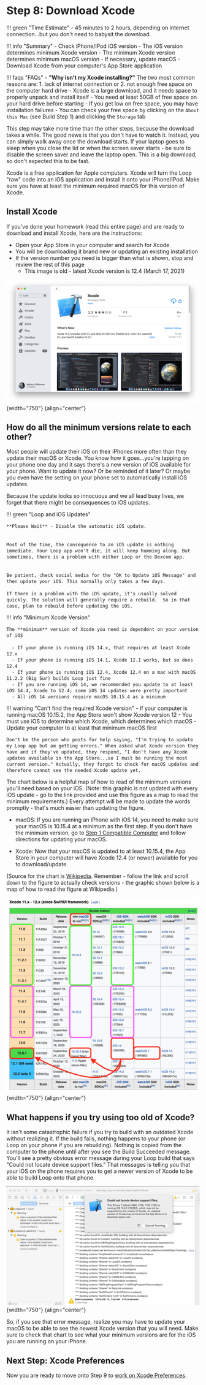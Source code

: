 # Step 8: Download Xcode

!!! green "Time Estimate"
    - 45 minutes to 2 hours, depending on internet connection...but you don't need to babysit the download.

!!! info "Summary"
    - Check iPhone/iPod iOS version
        - The iOS version determines minimum Xcode version
        - The minimum Xcode version determines minimum macOS version
        - If necessary, update macOS
    - Download Xcode from your computer's App Store application

!!! faqs "FAQs"
    - **"Why isn't my Xcode installing?"** The two most common reasons are:
        1. lack of internet connection or
        2. not enough free space on the computer hard drive
    - Xcode is a large download, and it needs space to properly unpack and install itself
    - You need at least 50GB of free space on your hard drive before starting
    - If you get low on free space, you may have installation failures
        - You can check your free space by clicking on the `About this Mac` (see Build Step 1) and clicking the `Storage` tab

This step may take more time than the other steps, because the download takes a while. The good news is that you don't have to watch it. Instead, you can simply walk away once the download starts. If your laptop goes to sleep when you close the lid or when the screen saver starts - be sure to disable the screen saver and leave the laptop open. This is a big download, so don't expected this to be fast.

Xcode is a free application for Apple computers. Xcode will turn the Loop "raw" code into an iOS application and install it onto your iPhone/iPod. Make sure you have at least the minimum required macOS for this version of Xcode.

## Install Xcode

If you've done your homework (read this entire page) and are ready to download and install Xcode, here are the instructions:

- Open your App Store in your computer and search for Xcode
- You will be downloading it brand new or updating an existing installation
- If the version number you need is bigger than what is shown, stop and review the rest of this page
    - This image is old - latest Xcode version is 12.4 (March 17, 2021)


![Screenshot: Apple Store search for Xcode](img/xcode.png){width="750"}
{align="center"}

## How do all the minimum versions relate to each other?

Most people will update their iOS on their iPhones more often than they update their macOS or Xcode.  You know how it goes...you're tapping on your phone one day and it says there's a new version of iOS available for your phone. Want to update it now? Or be reminded of it later? Or maybe you even have the setting on your phone set to automatically install iOS updates.

Because the update looks so innocuous and we all lead busy lives, we forget that there might be consequences to iOS updates.

!!! green "Loop and iOS Updates"

    **Please Wait** - Disable the automatic iOS update.


    Most of the time, the consequence to an iOS update is nothing immediate. Your Loop app won't die, it will keep humming along. But sometimes, there is a problem with either Loop or the Dexcom app.  


    Be patient, check social media for the "OK to Update iOS Message" and then update your iOS. This normally only takes a few days.  

    If there is a problem with the iOS update, it's usually solved quickly. The solution will generally require a rebuild.  So in that case, plan to rebuild before updating the iOS.


!!! info "Minimum Xcode Version"

    The **minimum** version of Xcode you need is dependent on your version of iOS

      - If your phone is running iOS 14.x, that requires at least Xcode 12.x
      - If your phone is running iOS 14.1, Xcode 12.1 works, but so does 12.4
      - If your phone is running iOS 12.4, Xcode 12.4 on a mac with macOS 11.2.2 (Big Sur) builds Loop just fine
      - If you are running iOS 14, we recommended you update to at least iOS 14.4, Xcode to 12.4; some iOS 14 updates were pretty important
      - All iOS 14 versions require macOS 10.15.4 as a minimum


!!! warning "Can't find the required Xcode version"
    - If your computer is running macOS 10.15.2, the App Store won't show Xcode version 12
    - You must use iOS to determine which Xcode, which determines which macOS
    - Update your computer to at least that minimum macOS first


    Don't be the person who posts for help saying, "I'm trying to update my Loop app but am getting errors." When asked what Xcode version they have and if they've updated, they respond, "I don't have any Xcode updates available in the App Store...so I must be running the most current version." Actually, they forgot to check for macOS updates and therefore cannot see the needed Xcode update yet.

The chart below is a helpful map of how to read of the minimum versions you'll need based on your iOS. (Note: this graphic is not updated with every iOS update - go to the link provided and use this figure as a map to read the minimum requirements.)  Every attempt will be made to update the words promptly - that's much easier than updating the figure.

* macOS: If you are running an iPhone with iOS 14, you need to make sure your macOS is 10.15.4 at a minimum as the first step. If you don't have the minimum version, go to [Step 1 Compatible Computer](step1.md#check-your-macos) and follow directions for updating your macOS.

* Xcode: Now that your macOS is updated to at least 10.15.4, the App Store in your computer will have Xcode 12.4 (or newer) available for you to download/update.


(Source for the chart is [Wikipedia](https://en.wikipedia.org/wiki/Xcode). Remember - follow the link and scroll down to the figure to actually check versions - the graphic shown below is a map of how to read the figure at Wikipedia.)

![Screenshot: Wikipedia Xcode 11.x-12.x example; relationship for iOS, Xcode, macOS; highlights how to read current graphic](img/minimum-related.png){width="750"}
{align="center"}

## What happens if you try using too old of Xcode?

It isn't some catastrophic failure if you try to build with an outdated Xcode without realizing it. If the build fails, nothing happens to your phone (or Loop on your phone if you are rebuilding).  Nothing is copied from the computer to the phone until after you see the Build Succeeded message. You'll see a pretty obvious error message during your Loop build that says "Could not locate device support files." That messages is telling you that your iOS on the phone requires you to get a newer version of Xcode to be able to build Loop onto that phone.

![Screenshot: Xcode, error message when Xcode too old for iOS or missing simulators](img/device-support-files.jpg){width="750"}
{align="center"}

So, if you see that error message, realize you may have to update your macOS to be able to see the newest Xcode version that you will need. Make sure to check that chart to see what your minimum versions are for the iOS you are running on your iPhone.

## Next Step: Xcode Preferences

Now you are ready to move onto Step 9 to [work on Xcode Preferences](step9.md).
